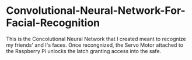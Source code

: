 # Convolutional-Neural-Network-For-Facial-Recognition
This is the Concolutional Neural Network that I created meant to recognize my friends' and I's faces. Once recongnized, the Servo Motor attached to the Raspberry Pi unlocks the latch granting access into the safe.

